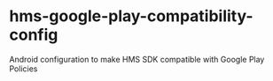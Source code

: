 # hms-google-play-compatibility-config
Android configuration to make HMS SDK compatible with Google Play Policies
